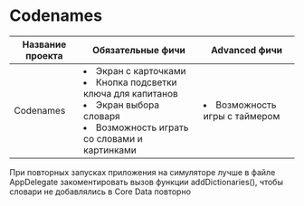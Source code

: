 # Codenames


Название проекта | Обязательные фичи | Advanced фичи | 
--- | --- | --- |
Codenames | <li>  Экран с карточками <li> Кнопка подсветки ключа для капитанов <li> Экран выбора словаря <li> Возможность играть со словами и картинками  | <li> Возможность игры с таймером  | 

При повторных запусках приложения на симуляторе лучше в файле AppDelegate закоментировать вызов функции addDictionaries(), чтобы словари не добавлялись в Core Data повторно
